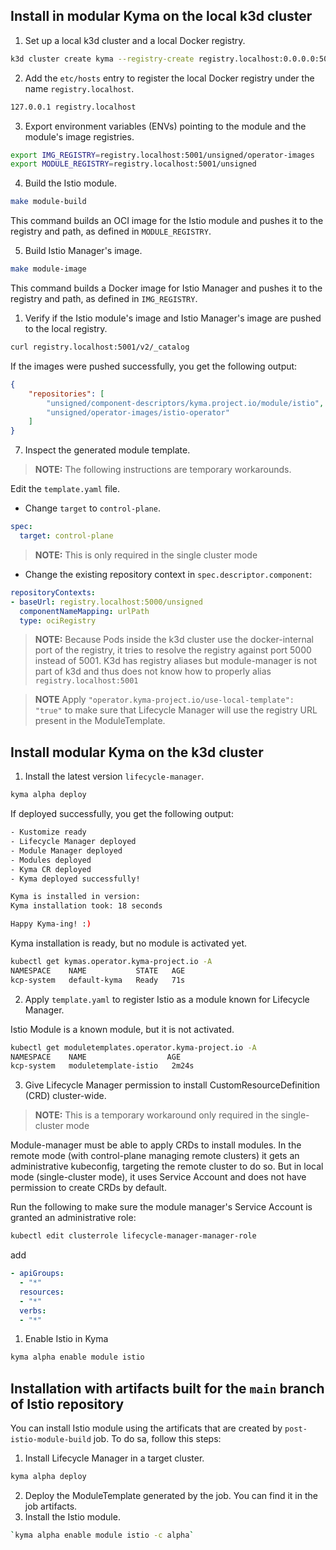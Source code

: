 ## Install in modular Kyma on the local k3d cluster

1. Set up a local k3d cluster and a local Docker registry.

```bash
k3d cluster create kyma --registry-create registry.localhost:0.0.0.0:5001
```

2. Add the `etc/hosts` entry to register the local Docker registry under the name `registry.localhost`.

```bash
127.0.0.1 registry.localhost
```

3. Export environment variables (ENVs) pointing to the module and the module's image registries.

```bash
export IMG_REGISTRY=registry.localhost:5001/unsigned/operator-images
export MODULE_REGISTRY=registry.localhost:5001/unsigned
```

4. Build the Istio module.

```bash
make module-build
```

This command builds an OCI image for the Istio module and pushes it to the registry and path, as defined in `MODULE_REGISTRY`.

5. Build Istio Manager's image.

```bash
make module-image
```

This command builds a Docker image for Istio Manager and pushes it to the registry and path, as defined in `IMG_REGISTRY`.

1. Verify if the Istio module's image and Istio Manager's image are pushed to the local registry.

```bash
curl registry.localhost:5001/v2/_catalog
```
If the images were pushed successfully, you get the following output:

```json
{
    "repositories": [
        "unsigned/component-descriptors/kyma.project.io/module/istio",
        "unsigned/operator-images/istio-operator"
    ]
}
```

7. Inspect the generated module template.

>**NOTE:** The following instructions are temporary workarounds.

Edit the `template.yaml` file.

- Change `target` to `control-plane`.

```yaml
spec:
  target: control-plane
```

>**NOTE:** This is only required in the single cluster mode

- Change the existing repository context in `spec.descriptor.component`:

```yaml
repositoryContexts:                                                                           
- baseUrl: registry.localhost:5000/unsigned                                                   
  componentNameMapping: urlPath                                                               
  type: ociRegistry
```
>**NOTE:** Because Pods inside the k3d cluster use the docker-internal port of the registry, it tries to resolve the registry against port 5000 instead of 5001. K3d has registry aliases but module-manager is not part of k3d and thus does not know how to properly alias `registry.localhost:5001`

>**NOTE** Apply `"operator.kyma-project.io/use-local-template": "true"` to make sure that Lifecycle Manager will use the registry URL present in the ModuleTemplate.

## Install modular Kyma on the k3d cluster

1. Install the latest version `lifecycle-manager`.

```bash
kyma alpha deploy
```
If deployed successfully, you get the following output:

```bash
- Kustomize ready
- Lifecycle Manager deployed
- Module Manager deployed
- Modules deployed
- Kyma CR deployed
- Kyma deployed successfully!

Kyma is installed in version:
Kyma installation took: 18 seconds

Happy Kyma-ing! :)
```

Kyma installation is ready, but no module is activated yet.

```bash
kubectl get kymas.operator.kyma-project.io -A
NAMESPACE    NAME           STATE   AGE
kcp-system   default-kyma   Ready   71s
```

2. Apply `template.yaml` to register Istio as a module known for Lifecycle Manager.

Istio Module is a known module, but it is not activated.

```bash
kubectl get moduletemplates.operator.kyma-project.io -A 
NAMESPACE    NAME                  AGE
kcp-system   moduletemplate-istio   2m24s
```

3. Give Lifecycle Manager permission to install CustomResourceDefinition (CRD) cluster-wide.

>**NOTE:** This is a temporary workaround only required in the single-cluster mode

Module-manager must be able to apply CRDs to install modules. In the remote mode (with control-plane managing remote clusters) it gets an administrative kubeconfig, targeting the remote cluster to do so. But in local mode (single-cluster mode), it uses Service Account and does not have permission to create CRDs by default.

Run the following to make sure the module manager's Service Account is granted an administrative role:

```bash
kubectl edit clusterrole lifecycle-manager-manager-role
```

add

```yaml
- apiGroups:                                                                                                                  
  - "*"                                                                                                                       
  resources:                                                                                                               
  - "*"                                                                                                                       
  verbs:                                                                                                                      
  - "*"
```

1. Enable Istio in Kyma

```bash
kyma alpha enable module istio
```

## Installation with artifacts built for the `main` branch of Istio repository

You can install Istio module using the artificats that are created by `post-istio-module-build` job. To do sa, follow this steps:

1. Install Lifecycle Manager in a target cluster.
   
```bash
kyma alpha deploy
```
2. Deploy the ModuleTemplate generated by the job. You can find it in the job artifacts.
3. Install the Istio module. 
   
```bash
`kyma alpha enable module istio -c alpha`
```
